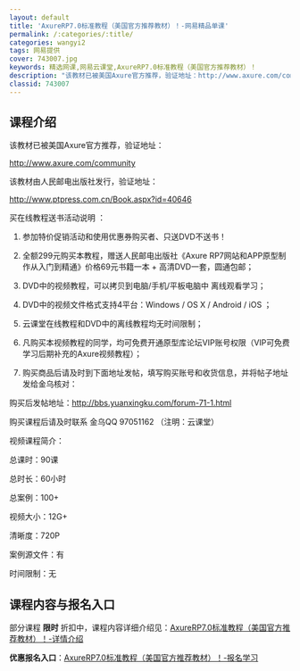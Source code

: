 ```yaml
---
layout: default
title: 'AxureRP7.0标准教程（美国官方推荐教材）！-网易精品单课'
permalink: /:categories/:title/
categories: wangyi2
tags: 网易提供
cover: 743007.jpg
keywords: 精选网课,网易云课堂,AxureRP7.0标准教程（美国官方推荐教材）！
description: "该教材已被美国Axure官方推荐，验证地址：http://www.axure.com/community该教材由人民邮电出版社发行，验证地址：http://www.ptpress.com.c"
classid: 743007
---
```


## 课程介绍

该教材已被美国Axure官方推荐，验证地址：

http://www.axure.com/community

该教材由人民邮电出版社发行，验证地址：

http://www.ptpress.com.cn/Book.aspx?id=40646

买在线教程送书活动说明 ：

1. 参加特价促销活动和使用优惠券购买者、只送DVD不送书！

2. 全额299元购买本教程，赠送人民邮电出版社《Axure RP7网站和APP原型制作从入门到精通》价格69元书籍一本 + 高清DVD一套，圆通包邮；

3. DVD中的视频教程，可以拷贝到电脑/手机/平板电脑中 离线观看学习；

4. DVD中的视频文件格式支持4平台：Windows / OS X / Android / iOS ；

5. 云课堂在线教程和DVD中的离线教程均无时间限制；

6. 凡购买本视频教程的同学，均可免费开通原型库论坛VIP账号权限（VIP可免费学习后期补充的Axure视频教程）；

7. 购买商品后请及时到下面地址发帖，填写购买账号和收货信息，并将帖子地址发给金乌核对：

购买后发帖地址：http://bbs.yuanxingku.com/forum-71-1.html



购买课程后请及时联系 金乌QQ 97051162 （注明：云课堂）

视频课程简介：

总课时：90课

总时长：60小时

总案例：100+

视频大小：12G+

清晰度：720P

案例源文件：有

时间限制：无

## 课程内容与报名入口

部分课程 **限时** 折扣中，课程内容详细介绍见：[AxureRP7.0标准教程（美国官方推荐教材）！-详情介绍](https://study.163.com/course/introduction/743007.htm?share=1&shareId=1025206652&utm_campaign=share&utm_medium=iphoneShare&utm_source=&utm_u=1025206652)

**优惠报名入口**：[AxureRP7.0标准教程（美国官方推荐教材）！-报名学习](https://study.163.com/course/introduction/743007.htm?share=1&shareId=1025206652&utm_campaign=share&utm_medium=iphoneShare&utm_source=&utm_u=1025206652)

